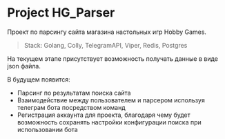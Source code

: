 # Project HG_Parser

Проект по парсингу сайта магазина настольных игр Hobby Games.

> Stack: Golang, Colly, TelegramAPI, Viper, Redis, Postgres

На текущем этапе присутствует возможность получать данные в виде json файла.

В будущем появится:
* Парсинг по результатам поиска сайта
* Взаимодействие между пользователем и парсером используя телеграм бота посредством команд
* Регистрация аккаунта для проекта, благодаря чему будет возможность сохранять настройки конфигурации поиска при использовании бота